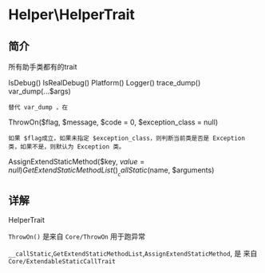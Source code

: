 # Helper\HelperTrait

## 简介
所有助手类都有的trait

IsDebug()
IsRealDebug()
Platform()
Logger()
trace_dump()
var_dump(...$args)
    
    替代 var_dump ，在
ThrowOn($flag, $message, $code = 0, $exception_class = null)

    如果 $flag成立，如果未指定 $exception_class，则判断当前类是否是 Exception 类，如果不是，则默认为 Exception 类。

AssignExtendStaticMethod($key, $value = null)
GetExtendStaticMethodList()
__callStatic($name, $arguments)

## 详解

HelperTrait

`ThrowOn()` 是来自 `Core/ThrowOn` 用于跑异常

`__callStatic`,`GetExtendStaticMethodList`,`AssignExtendStaticMethod`, 是 来自 `Core/ExtendableStaticCallTrait`
